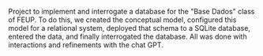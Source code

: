 Project to implement and interrogate a database for the "Base Dados" class of FEUP. To do this, we created the conceptual model, configured this model for a relational system, deployed that schema to a SQLite database, entered the data, and finally interrogated the database. All was done with interactions and refinements with the chat GPT.